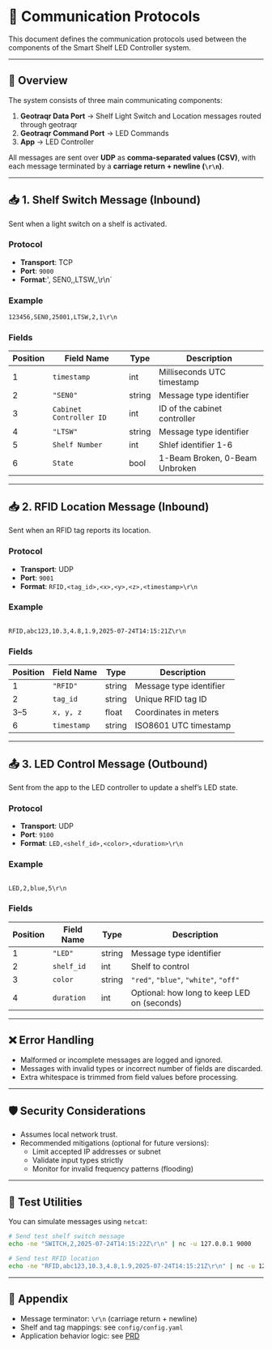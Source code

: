 

# 📡 Communication Protocols

This document defines the communication protocols used between the components of the Smart Shelf LED Controller system.

---

## 🔄 Overview

The system consists of three main communicating components:

1. **Geotraqr Data Port** →  Shelf Light Switch and Location messages routed through geotraqr
2. **Geotraqr Command Port** → LED Commands
3. **App** → LED Controller

All messages are sent over **UDP** as **comma-separated values (CSV)**, with each message terminated by a **carriage return + newline (`\r\n`)**.

---

## 📥 1. Shelf Switch Message (Inbound)

Sent when a light switch on a shelf is activated.

### Protocol
- **Transport**: TCP
- **Port**: `9000`
- **Format**:'<timestamp>, SEN0,<Cabinet Controller ID>,LTSW,<Shelf Number>,<State>\r\n`

### Example

```
123456,SEN0,25001,LTSW,2,1\r\n
```


### Fields
| Position | Field Name | Type   | Description                    |
|----------|------------|--------|--------------------------------|
| 1        | `timestamp`| int    | Milliseconds UTC timestamp     |
| 2        | `"SEN0"`   | string | Message type identifier        |
| 3        | `Cabinet Controller ID` | int    | ID of the cabinet controller     |
| 4        | `"LTSW"` | string | Message type identifier        |
| 5        | `Shelf Number` | int    | Shlef identifier 1-6    |
| 6        | `State` | bool    | 1-Beam Broken,  0-Beam Unbroken    |

---

## 📥 2. RFID Location Message (Inbound)

Sent when an RFID tag reports its location.

### Protocol
- **Transport**: UDP
- **Port**: `9001`
- **Format**: `RFID,<tag_id>,<x>,<y>,<z>,<timestamp>\r\n`

### Example

```

RFID,abc123,10.3,4.8,1.9,2025-07-24T14:15:21Z\r\n

```

### Fields
| Position | Field Name | Type    | Description                    |
|----------|------------|---------|--------------------------------|
| 1        | `"RFID"`   | string  | Message type identifier        |
| 2        | `tag_id`   | string  | Unique RFID tag ID             |
| 3–5      | `x, y, z`  | float   | Coordinates in meters          |
| 6        | `timestamp`| string  | ISO8601 UTC timestamp          |

---

## 📤 3. LED Control Message (Outbound)

Sent from the app to the LED controller to update a shelf’s LED state.

### Protocol
- **Transport**: UDP
- **Port**: `9100`
- **Format**: `LED,<shelf_id>,<color>,<duration>\r\n`

### Example

```

LED,2,blue,5\r\n

````

### Fields
| Position | Field Name | Type   | Description                          |
|----------|------------|--------|--------------------------------------|
| 1        | `"LED"`    | string | Message type identifier              |
| 2        | `shelf_id` | int    | Shelf to control                     |
| 3        | `color`    | string | `"red"`, `"blue"`, `"white"`, `"off"`|
| 4        | `duration` | int    | Optional: how long to keep LED on (seconds) |

---

## ❌ Error Handling

- Malformed or incomplete messages are logged and ignored.
- Messages with invalid types or incorrect number of fields are discarded.
- Extra whitespace is trimmed from field values before processing.

---

## 🛡️ Security Considerations

- Assumes local network trust.
- Recommended mitigations (optional for future versions):
  - Limit accepted IP addresses or subnet
  - Validate input types strictly
  - Monitor for invalid frequency patterns (flooding)

---

## 🧪 Test Utilities

You can simulate messages using `netcat`:

```bash
# Send test shelf switch message
echo -ne "SWITCH,2,2025-07-24T14:15:22Z\r\n" | nc -u 127.0.0.1 9000

# Send test RFID location
echo -ne "RFID,abc123,10.3,4.8,1.9,2025-07-24T14:15:21Z\r\n" | nc -u 127.0.0.1 9001
````

---

## 📎 Appendix

* Message terminator: `\r\n` (carriage return + newline)
* Shelf and tag mappings: see `config/config.yaml`
* Application behavior logic: see [PRD](prd.md)

